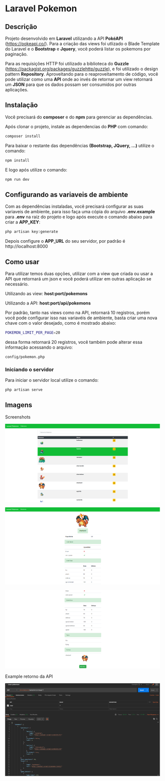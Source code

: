 Laravel Pokemon
======

Descrição
------

Projeto desenvolvido em **Laravel** utilizando a API **PokéAPI** (https://pokeapi.co/). Para a criação das views foi utlizado o Blade Template do Laravel e o **Bootstrap** e **Jquery**, você poderá listar os pokemons por paginação.

Para as requisições HTTP foi utilizado a biblioteca do **Guzzle** (https://packagist.org/packages/guzzlehttp/guzzle), e foi utilizado o design pattern **Repository**. Aproveitando para o reaproveitamento de código, você pode utilizar como uma **API** onde ao invés de retornar um view retornará um **JSON** para que os dados possam ser consumidos por outras aplicações.

Instalação
------

Você precisará do **composer** e do **npm** para gerenciar as dependências.

Após clonar o projeto, instale as dependencias do **PHP** com comando:
```bash
composer install
```

Para baixar o restante das dependências **(Bootstrap, JQuery, ...)** utilize o comando:
```bash
npm install
```

E logo após utilize o comando:
```bash
npm run dev
```

Configurando as variaveis de ambiente
------

Com as dependências instaladas, você precisará configurar as suas variaveis de ambiente, para isso faça uma cópia do arquivo **.env.example** para **.env** na raiz do projeto e logo após execute o comando abaixo para criar a **APP_KEY**:
```bash
php artisan key:generate
```

Depois configure o **APP_URL** do seu servidor, por padrão é http://localhost:8000

Como usar
------

Para utilizar temos duas opções, utilizar com a view que criada ou usar a API que retornará um json e você poderá utilizar em outras aplicação se necessário.

Utilizando as view: **host:port/pokemons**

Utilizando a API:   **host:port/api/pokemons**

Por padrão, tanto nas views como na API, retornará 10 registros, porém você pode configurar isso nas variavéis de ambiente, basta criar uma nova chave com o valor desejado, como é mostrado abaixo:
```bash
POKEMON_LIMIT_PER_PAGE=20
```
dessa forma retornará 20 registros, você também pode alterar essa informação acessando o arquivo:
```bash
config/pokemon.php
```

### Iniciando o servidor

Para iniciar o servidor local utilize o comando:
```bash
php artisan serve
```

Imagens
------

Screenshots

![Alt text](https://github.com/LucasViniciusDev/laravel-pokemon/raw/master/screenshots/001.PNG "001")

![Alt text](https://github.com/LucasViniciusDev/laravel-pokemon/raw/master/screenshots/002.PNG "002")

![Alt text](https://github.com/LucasViniciusDev/laravel-pokemon/raw/master/screenshots/003.PNG "003")

Example retorno da API

![Alt text](https://github.com/LucasViniciusDev/laravel-pokemon/raw/master/screenshots/004.PNG "004")
